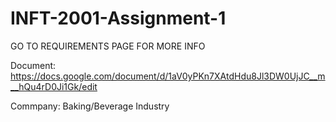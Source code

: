 # INFT-2001-Assignment-1

GO TO REQUIREMENTS PAGE FOR MORE INFO

Document: https://docs.google.com/document/d/1aV0yPKn7XAtdHdu8Jl3DW0UjJC__m__hQu4rD0Ji1Gk/edit

Commpany: Baking/Beverage Industry